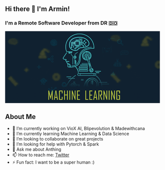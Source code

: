 ## Hi there 👋 I'm Armin!

### I'm a Remote Software Developer from DR 🇩🇴

![image](https://github.com/ketcx/ketcx/blob/master/ai.gif)

## About Me

- 🔭 I’m currently working on VioX AI, Blipevolution & Madewithcana
- 🌱 I’m currently learning Machine Learning & Data Science
- 👯 I’m looking to collaborate on great projects
- 🤔 I’m looking for help with Pytorch & Spark
- 💬 Ask me about Anthing 
- 📫 How to reach me: [Twitter](https://twitter.com/niux)
- ⚡ Fun fact: I want to be a super human :)

